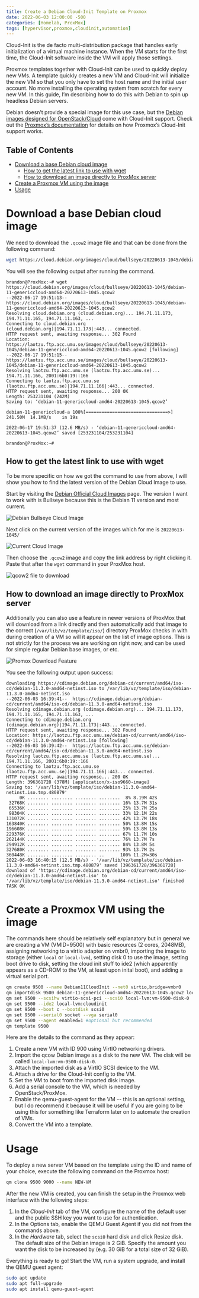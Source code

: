 ```yaml
---
title: Create a Debian Cloud-Init Template on Proxmox
date: 2022-06-03 12:00:00 -500
categories: [Homelab, ProxMox]
tags: [hypervisor,proxmox,cloudinit,automation]
---
```


Cloud-Init is the de facto multi-distribution package that handles early initialization of a virtual machine instance. When the VM starts for the first time, the Cloud-Init software inside the VM will apply those settings.

Proxmox templates together with Cloud-Init can be used to quickly deploy new VMs. A template quickly creates a new VM and Cloud-Init will initialize the new VM so that you only have to set the host name and the initial user account. No more installing the operating system from scratch for every new VM. In this guide, I’m describing how to do this with Debian to spin up headless Debian servers.

Debian doesn’t provide a special image for this use case, but the [Debian images designed for OpenStack/Cloud](https://cloud.debian.org/images/cloud/) come with Cloud-Init support. Check out the [Proxmox’s documentation](https://pve.proxmox.com/wiki/Cloud-Init_Support) for details on how Proxmox’s Cloud-Init support works.


## Table of Contents
- [Download a base Debian cloud image](#download-a-base-debian-cloud-image)
  - [How to get the latest link to use with wget](#how-to-get-the-latest-link-to-use-with-wget)
  - [How to download an image directly to ProxMox server](#how-to-download-an-image-directly-to-proxmox-server)
- [Create a Proxmox VM using the image](#create-a-proxmox-vm-using-the-image)
- [Usage](#usage)

# Download a base Debian cloud image

We need to download the `.qcow2` image file and that can be done from the following command:

```bash
wget https://cloud.debian.org/images/cloud/bullseye/20220613-1045/debian-11-genericcloud-amd64-20220613-1045.qcow2
```
You will see the following output after running the command.

```
brandon@ProxMox:~# wget https://cloud.debian.org/images/cloud/bullseye/20220613-1045/debian-11-genericcloud-amd64-20220613-1045.qcow2
--2022-06-17 19:51:13--  https://cloud.debian.org/images/cloud/bullseye/20220613-1045/debian-11-genericcloud-amd64-20220613-1045.qcow2
Resolving cloud.debian.org (cloud.debian.org)... 194.71.11.173, 194.71.11.165, 194.71.11.163, ...
Connecting to cloud.debian.org (cloud.debian.org)|194.71.11.173|:443... connected.
HTTP request sent, awaiting response... 302 Found
Location: https://laotzu.ftp.acc.umu.se/images/cloud/bullseye/20220613-1045/debian-11-genericcloud-amd64-20220613-1045.qcow2 [following]
--2022-06-17 19:51:15--  https://laotzu.ftp.acc.umu.se/images/cloud/bullseye/20220613-1045/debian-11-genericcloud-amd64-20220613-1045.qcow2
Resolving laotzu.ftp.acc.umu.se (laotzu.ftp.acc.umu.se)... 194.71.11.166, 2001:6b0:19::166
Connecting to laotzu.ftp.acc.umu.se (laotzu.ftp.acc.umu.se)|194.71.11.166|:443... connected.
HTTP request sent, awaiting response... 200 OK
Length: 253231104 (242M)
Saving to: ‘debian-11-genericcloud-amd64-20220613-1045.qcow2’

debian-11-genericcloud-a 100%[===============================>] 241.50M  14.1MB/s    in 19s     

2022-06-17 19:51:37 (12.6 MB/s) - ‘debian-11-genericcloud-amd64-20220613-1045.qcow2’ saved [253231104/253231104]

brandon@ProxMox:~# 
```

## How to get the latest link to use with wget

To be more specific on how we got the command to use from above, I will show you how to find the latest version of the Debian Cloud Image to use.

Start by visiting the [Debian Official Cloud Images](https://cloud.debian.org/images/cloud/) page. The version I want to work with is Bullseye because this is the Debian 11 version and most current.

![Debian Bullseye Cloud Image](/project-assets/ProxMoxCloudInitImage/bullseye-debian-cloud-image.png)

Next click on the current version of the images which for me is `20220613-1045/`

![Current Cloud Image](/project-assets/ProxMoxCloudInitImage/current-cloud-image.png)

Then choose the `.qcow2` image and copy the link address by right clicking it. Paste that after the `wget` command in your ProxMox host.

![qcow2 file to download](/project-assets/ProxMoxCloudInitImage/qcow2-file-to-download.png)

## How to download an image directly to ProxMox server

Additionally you can also use a feature in newer versions of ProxMox that will download from a link directly and then automatically add that image to the correct (`/var/lib/vz/template/iso/`) directory ProxMox checks in with during creation of a VM so will it appear on the list of image options. This is not strictly for the process we are working on right now, and can be used for simple regular Debian base images, or etc.

![Promox Download Feature](/project-assets/ProxMoxCloudInitImage/proxmox-download-feature.png)

You see the following output upon success:

```
downloading https://cdimage.debian.org/debian-cd/current/amd64/iso-cd/debian-11.3.0-amd64-netinst.iso to /var/lib/vz/template/iso/debian-11.3.0-amd64-netinst.iso
--2022-06-03 16:39:41--  https://cdimage.debian.org/debian-cd/current/amd64/iso-cd/debian-11.3.0-amd64-netinst.iso
Resolving cdimage.debian.org (cdimage.debian.org)... 194.71.11.173, 194.71.11.165, 194.71.11.163, ...
Connecting to cdimage.debian.org (cdimage.debian.org)|194.71.11.173|:443... connected.
HTTP request sent, awaiting response... 302 Found
Location: https://laotzu.ftp.acc.umu.se/debian-cd/current/amd64/iso-cd/debian-11.3.0-amd64-netinst.iso [following]
--2022-06-03 16:39:42--  https://laotzu.ftp.acc.umu.se/debian-cd/current/amd64/iso-cd/debian-11.3.0-amd64-netinst.iso
Resolving laotzu.ftp.acc.umu.se (laotzu.ftp.acc.umu.se)... 194.71.11.166, 2001:6b0:19::166
Connecting to laotzu.ftp.acc.umu.se (laotzu.ftp.acc.umu.se)|194.71.11.166|:443... connected.
HTTP request sent, awaiting response... 200 OK
Length: 396361728 (378M) [application/x-iso9660-image]
Saving to: '/var/lib/vz/template/iso/debian-11.3.0-amd64-netinst.iso.tmp.480879'
     0K ........ ........ ........ ........  8% 8.19M 42s
 32768K ........ ........ ........ ........ 16% 13.7M 31s
 65536K ........ ........ ........ ........ 25% 13.7M 25s
 98304K ........ ........ ........ ........ 33% 12.1M 22s
131072K ........ ........ ........ ........ 42% 13.7M 18s
163840K ........ ........ ........ ........ 50% 13.8M 15s
196608K ........ ........ ........ ........ 59% 13.8M 13s
229376K ........ ........ ........ ........ 67% 11.7M 10s
262144K ........ ........ ........ ........ 76% 13.7M 7s
294912K ........ ........ ........ ........ 84% 13.8M 5s
327680K ........ ........ ........ ........ 93% 13.7M 2s
360448K ........ ........ ........ ..      100% 11.2M=30s
2022-06-03 16:40:15 (12.5 MB/s) - '/var/lib/vz/template/iso/debian-11.3.0-amd64-netinst.iso.tmp.480879' saved [396361728/396361728]
download of 'https://cdimage.debian.org/debian-cd/current/amd64/iso-cd/debian-11.3.0-amd64-netinst.iso' to '/var/lib/vz/template/iso/debian-11.3.0-amd64-netinst.iso' finished
TASK OK
```
# Create a Proxmox VM using the image

The commands here should be relatively self explanatory but in general we are creating a VM (VMID=9500) with basic resources (2 cores, 2048MB), assigning networking to a virtio adapter on vmbr0, importing the image to storage (either `local` or `local-lvm`), setting disk 0 to use the image, setting boot drive to disk, setting the cloud init stuff to ide2 (which apparently appears as a CD-ROM to the VM, at least upon inital boot), and adding a virtual serial port.

```bash
qm create 9500 --name Debian11CloudInit --net0 virtio,bridge=vmbr0
qm importdisk 9500 debian-11-genericcloud-amd64-20220613-1045.qcow2 local-lvm
qm set 9500 --scsihw virtio-scsi-pci --scsi0 local-lvm:vm-9500-disk-0
qm set 9500 --ide2 local-lvm:cloudinit
qm set 9500 --boot c --bootdisk scsi0
qm set 9500 --serial0 socket --vga serial0
qm set 9500 --agent enabled=1 #optional but recommended
qm template 9500
```

Here are the details to the command as they appear:
1. Create a new VM with ID 900 using VirtIO networking drivers.
2. Import the qcow Debian image as a disk to the new VM. The disk will be called `local-lvm:vm-9500-disk-0`.
3. Attach the imported disk as a VirtIO SCSI device to the VM.
4. Attach a drive for the Cloud-Init config to the VM.
5. Set the VM to boot from the imported disk image.
6. Add a serial console to the VM, which is needed by OpenStack/ProxMox.
7. Enable the qemu-guest-agent for the VM -- this is an optional setting, but I do recommend it because it will be useful if you are going to be using this for something like Terraform later on to automate the creation of VMs.
8. Convert the VM into a template.

# Usage

To deploy a new server VM based on the template using the ID and name of your choice, execute the following command on the Proxmox host:

```bash
qm clone 9500 9000 --name NEW-VM
```

After the new VM is created, you can finish the setup in the Proxmox web interface with the following steps:
1. In the *Cloud-Init* tab of the VM, configure the name of the default user and the public SSH key you want to use for authentication.
2. In the Options tab, enable the QEMU Guest Agent if you did not from the commands above.
3. In the *Hardware* tab, select the `scsi0` hard disk and click Resize disk. The default size of the Debian image is 2 GiB. Specify the amount you want the disk to be increased by (e.g. 30 GiB for a total size of 32 GiB).

Everything is ready to go! Start the VM, run a system upgrade, and install the QEMU guest agent:

```bash
sudo apt update
sudo apt full-upgrade
sudo apt install qemu-guest-agent
```